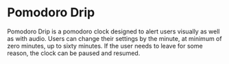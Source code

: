 # Pomodoro Drip
Pomodoro Drip is a pomodoro clock designed to alert users visually as well as with audio. Users can change their settings by the minute, at minimum of zero minutes, up to sixty minutes. If the user needs to leave for some reason, the clock can be paused and resumed.
